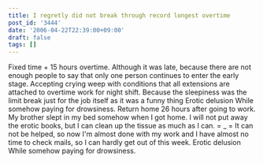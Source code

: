 ```yaml
---
title: I regretly did not break through record longest overtime
post_id: '3444'
date: '2006-04-22T22:39:00+09:00'
draft: false
tags: []
---
```


Fixed time + 15 hours overtime. Although it was late, because there are not enough people to say that only one person continues to enter the early stage. Accepting crying weep with conditions that all extensions are attached to overtime work for night shift. Because the sleepiness was the limit break just for the job itself as it was a funny thing Erotic delusion While somehow paying for drowsiness. Return home 26 hours after going to work. My brother slept in my bed somehow when I got home. I will not put away the erotic books, but I can clean up the tissue as much as I can. = _ = It can not be helped, so now I'm almost done with my work and I have almost no time to check mails, so I can hardly get out of this week. Erotic delusion While somehow paying for drowsiness.